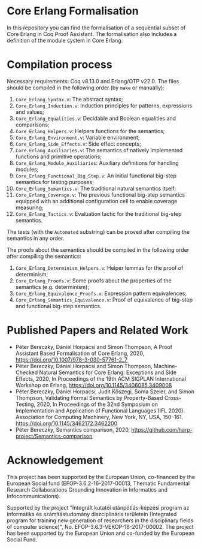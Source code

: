 # Core Erlang Formalisation

In this repository you can find the formalisation of a sequential subset of Core Erlang in Coq Proof Assistant. The formalisation also includes a definition of the module system in Core Erlang.

# Compilation process

Necessary requirements: Coq v8.13.0 and Erlang/OTP v22.0. The files should be compiled in the following order (by `make` or manually):

1. `Core_Erlang_Syntax.v`: The abstract syntax;
2. `Core_Erlang_Induction.v`: Induction principles for patterns, expressions and values;
3. `Core_Erlang_Equalities.v`: Decidable and Boolean equalities and comparisons;
4. `Core_Erlang_Helpers.v`: Helpers functions for the semantics;
5. `Core_Erlang_Environment.v`: Variable environment;
6. `Core_Erlang_Side_Effects.v`: Side effect concepts;
7. `Core_Erlang_Auxiliaries.v`: The semantics of natively implemented functions and primitive operations;
8. `Core_Erlang_Module_Auxiliaries`: Auxiliary definitions for handling modules;
9. `Core_Erlang_Functional_Big_Step.v`: An initial functional big-step semantics for testing purposes;
10. `Core_Erlang_Semantics.v`: The traditional natural semantics itself;
11. `Core_Erlang_Coverage.v`: The previous functional big-step semantics equipped with an additional configuration cell to enable coverage measuring;
12. `Core_Erlang_Tactics.v`: Evaluation tactic for the traditional big-step semantics.

The tests (with the `Automated` substring) can be proved after compiling the semantics in any order.

The proofs about the semantics should be compiled in the following order after compiling the semantics:

1. `Core_Erlang_Determinism_Helpers.v`: Helper lemmas for the proof of determinism;
2. `Core_Erlang_Proofs.v`: Some proofs about the properties of the semantics (e.g. determinism);
3. `Core_Erlang_Equivalence_Proofs.v`: Expression pattern equivalences;
4. `Core_Erlang_Semantics_Equivalence.v`: Proof of equivalence of big-step and functional big-step semantics.

# Published Papers and Related Work

- Péter Bereczky, Dániel Horpácsi and Simon Thompson, A Proof Assistant Based Formalisation of Core Erlang, 2020, https://doi.org/10.1007/978-3-030-57761-2_7
- Péter Bereczky, Dániel Horpácsi and Simon Thompson, Machine-Checked Natural Semantics for Core Erlang: Exceptions and Side Effects, 2020, In Proceedings of the 19th ACM SIGPLAN International Workshop on Erlang, https://doi.org/10.1145/3406085.3409008
- Péter Bereczky, Dániel Horpácsi, Judit Kőszegi, Soma Szeier, and Simon Thompson, Validating Formal Semantics by Property-Based Cross-Testing, 2020, In Proceedings of the 32nd Symposium on Implementation and Application of Functional Languages (IFL 2020). Association for Computing Machinery, New York, NY, USA, 150–161. https://doi.org/10.1145/3462172.3462200
- Péter Bereczky, Semantics comparison, 2020, https://github.com/harp-project/Semantics-comparison

# Acknowledgement

This project has been supported by the European Union, co-financed by the European Social fund (EFOP-3.6.2-16-2017-00013, Thematic Fundamental Research Collaborations Grounding Innovation in Informatics and Infocommunications).

Supported by the project "Integrált kutatói utánpótlás-képzési program az informatika és számítástudomány diszciplináris területein (Integrated program for training new generation of researchers in the disciplinary fields of computer science)", No.  EFOP-3.6.3-VEKOP-16-2017-00002. The project has been supported by the European Union and co-funded by the European Social Fund.

